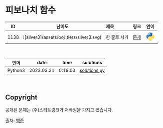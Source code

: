 # 피보나치 함수

| ID | 난이도 | 제목 | 링크 | 언어 |
| -- | :--: | :-- | --- | :-: |
| 1138 | ![silver3]/assets/boj_tiers/silver3.svg) | 한 줄로 서기 | [문제](https://www.acmicpc.net/problem/1213) | [![python3](/assets/languages_icons/python.svg)](solutions.py) |

<br/>

| 언어 | date | time | solutions |
| --- | ----- | -------- | ------ |
| Python3 | 2023.03.31 | 0:19:03 | [solutions.py](solutions.py) |

<br/>

## Copyright

공개된 문제는 (주)스타트링크가 저작권을 가지고 있습니다.

출처: [백준](https://www.acmicpc.net/)
